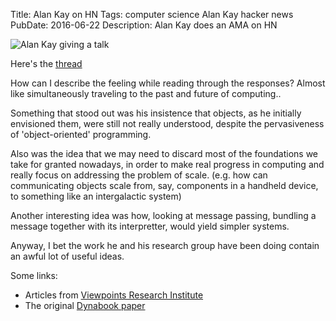 Title: Alan Kay on HN
Tags: computer science
    Alan Kay
    hacker news
PubDate: 2016-06-22
Description: Alan Kay does an AMA on HN

![Alan Kay giving a talk](https://upload.wikimedia.org/wikipedia/commons/thumb/7/76/Alan_Kay_%283097597186%29.jpg/320px-Alan_Kay_%283097597186%29.jpg)

Here's the [thread](https://news.ycombinator.com/item?id=11939851)

How can I describe the feeling while reading through the responses? Almost like 
simultaneously traveling to the past and future of computing..

Something that stood out was his insistence that objects, as he initially 
envisioned them, were still not really understood, despite the pervasiveness of 
'object-oriented' programming.

Also was the idea that we may need to discard most of the foundations we take 
for granted nowadays, in order to make real progress in computing and really 
focus on addressing the problem of scale. (e.g. how can communicating objects 
scale from, say, components in a handheld device, to something like an 
intergalactic system)

Another interesting idea was how, looking at message passing, bundling a message
together with its interpretter, would yield simpler systems.

Anyway, I bet the work he and his research group have been doing contain an 
awful lot of useful ideas.

Some links:

- Articles from [Viewpoints Research Institute](http://vpri.org/html/writings.php)
- The original [Dynabook paper](http://history-computer.com/Library/Kay72.pdf)
